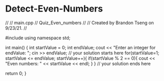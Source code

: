 # Detect-Even-Numbers

//
//  main.cpp
//  Quiz_Even_numbers
//
//  Created by Brandon Tseng on 9/23/21.
//

#include <iostream>
using namespace std;

int main() {
  int startValue = 0;
  int endValue;
    cout << "Enter an integer for endValue: ";
    cin >> endValue;
// your solution starts here
    for(startValue=1; startValue <= endValue; startValue++){
        if(startValue % 2 == 0){
        cout << "Even numbers: " << startValue << endl;
}
    }
// your solution ends here

return 0;
}

